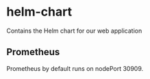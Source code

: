 # helm-chart

Contains the Helm chart for our web application

## Prometheus

Prometheus by default runs on nodePort 30909.
